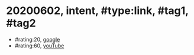 # 20200602, intent, \#type:link, \#tag1, \#tag2 #
* \#rating:20, [google](https://www.google.com)
* \#rating:60, [youTube](https://www.youtube.com/)